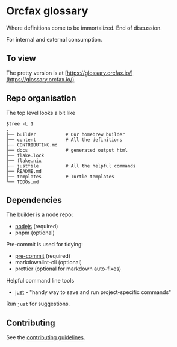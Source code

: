 # Orcfax glossary

Where definitions come to be immortalized. End of discussion.

For internal and external consumption.

## To view

The pretty version is at [https://glossary.orcfax.io/](https://glossary.orcfax.io/)

## Repo organisation

The top level looks a bit like

```sample
$tree -L 1
.
├── builder           # Our homebrew builder
├── content           # All the definitions
├── CONTRIBUTING.md
├── docs              # generated output html
├── flake.lock
├── flake.nix
├── justfile          # All the helpful commands
├── README.md
├── templates         # Turtle templates
└── TODOs.md
```

## Dependencies

The builder is a node repo:

+ [nodejs](https://nodejs.org/en) (required)
+ pnpm (optional)

Pre-commit is used for tidying:

+ [pre-commit](https://pre-commit.com/) (required)
+ markdownlint-cli (optional)
+ prettier (optional for markdown auto-fixes)

Helpful command line tools

+ [just](https://github.com/casey/just) - "handy way to save and run
  project-specific commands"

Run `just` for suggestions.

## Contributing

See the [contributing guidelines](./CONTRIBUTING.md).
